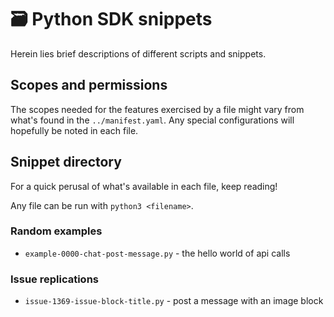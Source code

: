 # 🗃️ Python SDK snippets

Herein lies brief descriptions of different scripts and snippets.

## Scopes and permissions

The scopes needed for the features exercised by a file might vary from what's
found in the `../manifest.yaml`. Any special configurations will hopefully be
noted in each file.

## Snippet directory

For a quick perusal of what's available in each file, keep reading!

Any file can be run with `python3 <filename>`.

### Random examples

- `example-0000-chat-post-message.py` - the hello world of api calls

### Issue replications

- `issue-1369-issue-block-title.py` - post a message with an image block
